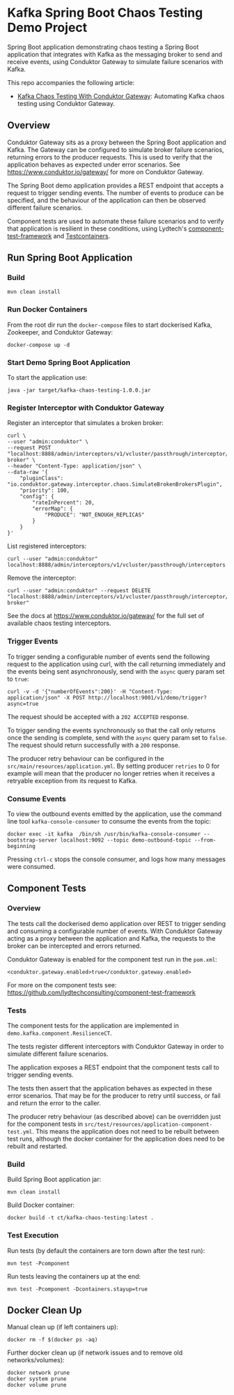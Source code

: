# Kafka Spring Boot Chaos Testing Demo Project

Spring Boot application demonstrating chaos testing a Spring Boot application that integrates with Kafka as the messaging broker to send and receive events, using Conduktor Gateway to simulate failure scenarios with Kafka.

This repo accompanies the following article:

- [Kafka Chaos Testing With Conduktor Gateway](https://www.lydtechconsulting.com/blog-kafka-chaos-testing.html): Automating Kafka chaos testing using Conduktor Gateway.

## Overview

Conduktor Gateway sits as a proxy between the Spring Boot application and Kafka.  The Gateway can be configured to simulate broker failure scenarios, returning errors to the producer requests.  This is used to verify that the application behaves as expected under error scenarios.  See https://www.conduktor.io/gateway/ for more on Conduktor Gateway.

The Spring Boot demo application provides a REST endpoint that accepts a request to trigger sending events.  The number of events to produce can be specified, and the behaviour of the application can then be observed different failure scenarios. 

Component tests are used to automate these failure scenarios and to verify that application is resilient in these conditions, using Lydtech's [component-test-framework](https://github.com/lydtechconsulting/component-test-framework) and [Testcontainers](https://testcontainers.com/).

## Run Spring Boot Application

### Build
```
mvn clean install
```

### Run Docker Containers

From the root dir run the `docker-compose` files to start dockerised Kafka, Zookeeper, and Conduktor Gateway:
```
docker-compose up -d
```

### Start Demo Spring Boot Application

To start the application use:
```
java -jar target/kafka-chaos-testing-1.0.0.jar
```

### Register Interceptor with Conduktor Gateway

Register an interceptor that simulates a broken broker:

```
curl \
--user "admin:conduktor" \
--request POST "localhost:8888/admin/interceptors/v1/vcluster/passthrough/interceptor/broken-broker" \
--header "Content-Type: application/json" \
--data-raw '{
    "pluginClass": "io.conduktor.gateway.interceptor.chaos.SimulateBrokenBrokersPlugin",
    "priority": 100,
    "config": {
        "rateInPercent": 20,
        "errorMap": {
            "PRODUCE": "NOT_ENOUGH_REPLICAS"
        }
    }
}'
```

List registered interceptors:

```
curl --user "admin:conduktor" localhost:8888/admin/interceptors/v1/vcluster/passthrough/interceptors
```

Remove the interceptor:

```
curl --user "admin:conduktor" --request DELETE "localhost:8888/admin/interceptors/v1/vcluster/passthrough/interceptor/broken-broker"
```

See the docs at https://www.conduktor.io/gateway/ for the full set of available chaos testing interceptors.

### Trigger Events

To trigger sending a configurable number of events send the following request to the application using curl, with the call returning immediately and the events being sent asynchronously, send with the `async` query param set to `true`:

```
curl -v -d '{"numberOfEvents":200}' -H "Content-Type: application/json" -X POST http://localhost:9001/v1/demo/trigger?async=true
```

The request should be accepted with a `202 ACCEPTED` response. 

To trigger sending the events synchronously so that the call only returns once the sending is complete, send with the `async` query param set to `false`.  The request should return successfully with a `200` response.

The producer retry behaviour can be configured in the `src/main/resources/application.yml`.  By setting producer `retries` to 0 for example will mean that the producer no longer retries when it receives a retryable exception from its request to Kafka.

### Consume Events

To view the outbound events emitted by the application, use the command line tool `kafka-console-consumer` to consume the events from the topic:
```
docker exec -it kafka  /bin/sh /usr/bin/kafka-console-consumer --bootstrap-server localhost:9092 --topic demo-outbound-topic --from-beginning
```
Pressing `ctrl-c` stops the console consumer, and logs how many messages were consumed.

## Component Tests

### Overview

The tests call the dockerised demo application over REST to trigger sending and consuming a configurable number of events.  With Conduktor Gateway acting as a proxy between the application and Kafka, the requests to the broker can be intercepted and errors returned. 

Conduktor Gateway is enabled for the component test run in the `pom.xml`:

```
<conduktor.gateway.enabled>true</conduktor.gateway.enabled>
```

For more on the component tests see: https://github.com/lydtechconsulting/component-test-framework

### Tests

The component tests for the application are implemented in `demo.kafka.component.ResilienceCT`.

The tests register different interceptors with Conduktor Gateway in order to simulate different failure scenarios.

The application exposes a REST endpoint that the component tests call to trigger sending events.

The tests then assert that the application behaves as expected in these error scenarios.  That may be for the producer to retry until success, or fail and return the error to the caller.

The producer retry behaviour (as described above) can be overridden just for the component tests in `src/test/resources/application-component-test.yml`.  This means the application does not need to be rebuilt between test runs, although the docker container for the application does need to be rebuilt and restarted.

### Build

Build Spring Boot application jar:
```
mvn clean install
```

Build Docker container:
```
docker build -t ct/kafka-chaos-testing:latest .
```

### Test Execution

Run tests (by default the containers are torn down after the test run):
```
mvn test -Pcomponent
```

Run tests leaving the containers up at the end:
```
mvn test -Pcomponent -Dcontainers.stayup=true
```

## Docker Clean Up

Manual clean up (if left containers up):
```
docker rm -f $(docker ps -aq)
```

Further docker clean up (if network issues and to remove old networks/volumes):
```
docker network prune
docker system prune
docker volume prune
```
